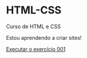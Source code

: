 # HTML-CSS
 Curso de HTML e CSS

Estou aprendendo a criar sites!

<a href="https://anaapaulap.github.io/HTML-CSS/ex001/index.html">Executar o exercício 001</a>